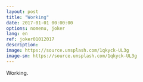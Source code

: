 ```yaml
---
layout: post
title: "Working"
date: 2017-01-01 00:00:00
options: nomenu, joker
lang: en
ref: joker01012017
description: 
image: https://source.unsplash.com/1qkyck-UL3g
image-sm: https://source.unsplash.com/1qkyck-UL3g
---
```

Working.
